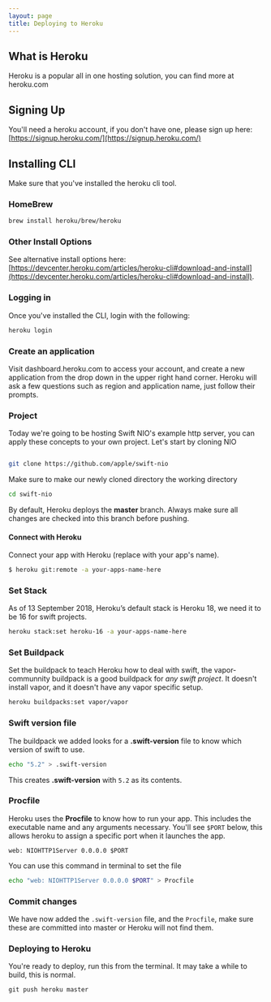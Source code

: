 ```yaml
---
layout: page
title: Deploying to Heroku
---
```


## What is Heroku

Heroku is a popular all in one hosting solution, you can find more at heroku.com

## Signing Up

You'll need a heroku account, if you don't have one, please sign up here: [https://signup.heroku.com/](https://signup.heroku.com/)

## Installing CLI

Make sure that you've installed the heroku cli tool.

### HomeBrew

```bash
brew install heroku/brew/heroku
```

### Other Install Options

See alternative install options here: [https://devcenter.heroku.com/articles/heroku-cli#download-and-install](https://devcenter.heroku.com/articles/heroku-cli#download-and-install).

### Logging in

Once you've installed the CLI, login with the following:

```bash
heroku login
```

### Create an application

Visit dashboard.heroku.com to access your account, and create a new application from the drop down in the upper right hand corner. Heroku will ask a few questions such as region and application name, just follow their prompts.

### Project

Today we're going to be hosting Swift NIO's example http server, you can apply these concepts to your own project. Let's start by cloning NIO

```bash

git clone https://github.com/apple/swift-nio
```

Make sure to make our newly cloned directory the working directory


```bash
cd swift-nio
```

By default, Heroku deploys the **master** branch. Always make sure all changes are checked into this branch before pushing.

#### Connect with Heroku

Connect your app with Heroku (replace with your app's name).

```bash
$ heroku git:remote -a your-apps-name-here
```

### Set Stack

As of 13 September 2018, Heroku’s default stack is Heroku 18, we need it to be 16 for swift projects.

```bash
heroku stack:set heroku-16 -a your-apps-name-here
```

### Set Buildpack

Set the buildpack to teach Heroku how to deal with swift, the vapor-communnity buildpack is a good buildpack for *any swift project*. It doesn't install vapor, and it doesn't have any vapor specific setup.


```bash
heroku buildpacks:set vapor/vapor
```

### Swift version file

The buildpack we added looks for a **.swift-version** file to know which version of swift to use.

```bash
echo "5.2" > .swift-version
```

This creates **.swift-version** with `5.2` as its contents.


### Procfile

Heroku uses the **Procfile** to know how to run your app. This includes the executable name and any arguments necessary. You'll see `$PORT` below, this allows heroku to assign a specific port when it launches the app. 

```
web: NIOHTTP1Server 0.0.0.0 $PORT
```

You can use this command in terminal to set the file


```bash
echo "web: NIOHTTP1Server 0.0.0.0 $PORT" > Procfile
```

### Commit changes

We have now added the `.swift-version` file, and the `Procfile`, make sure these are committed into master or Heroku will not find them.

### Deploying to Heroku

You're ready to deploy, run this from the terminal. It may take a while to build, this is normal.

```none
git push heroku master
```
